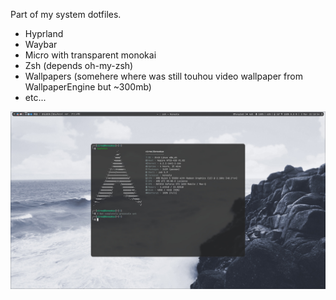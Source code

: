 Part of my system dotfiles.
- Hyprland
- Waybar
- Micro with transparent monokai
- Zsh (depends oh-my-zsh)
- Wallpapers (somehere where was still touhou video wallpaper from WallpaperEngine but ~300mb)
- etc...

![Screenshot](/screenshot.png "Screenshot")